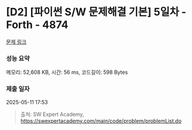 # [D2] [파이썬 S/W 문제해결 기본] 5일차 - Forth - 4874 

[문제 링크](https://swexpertacademy.com/main/code/problem/problemDetail.do?contestProbId=AWTQc1MKQiIDFAVT) 

### 성능 요약

메모리: 52,608 KB, 시간: 56 ms, 코드길이: 598 Bytes

### 제출 일자

2025-05-11 17:53



> 출처: SW Expert Academy, https://swexpertacademy.com/main/code/problem/problemList.do
